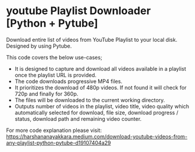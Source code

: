 # youtube Playlist Downloader [Python + Pytube]
Download entire list of videos from YouTube Playlist to your local disk. Designed by using Pytube.

This code covers the below use-cases;

 - It is designed to capture and download all videos available in a playlist once the playlist URL is provided.
 - The code downloads progressive MP4 files.
 - It prioritizes the download of 480p videos. If not found it will check for 720p and finally for 360p.
 - The files will be downloaded to the current working directory. 
 - Outputs number of videos in the playlist, video title, video quality which automatically selected for download, file size, download progress / status, download path and remaining video counter.
 
 For more code explanation please visit: https://harshananayakkara.medium.com/download-youtube-videos-from-any-playlist-python-pytube-d19107404a29
